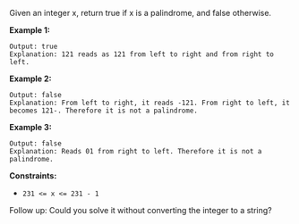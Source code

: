 Given an integer x, return true if x is a palindrome, and false otherwise.

 

**Example 1:**

```Input: x = 121
Output: true
Explanation: 121 reads as 121 from left to right and from right to left.
```
**Example 2:**

```Input: x = -121
Output: false
Explanation: From left to right, it reads -121. From right to left, it becomes 121-. Therefore it is not a palindrome.
```
**Example 3:**

```Input: x = 10
Output: false
Explanation: Reads 01 from right to left. Therefore it is not a palindrome.
```

**Constraints:**

- `231 <= x <= 231 - 1`
 

Follow up: Could you solve it without converting the integer to a string?
